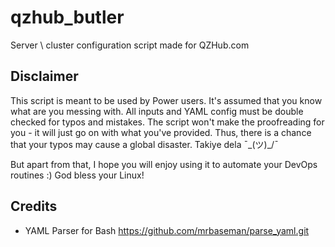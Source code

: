 # qzhub_butler
Server \ cluster configuration script made for QZHub.com

## Disclaimer
This script is meant to be used by Power users. It's assumed that you know what are you messing with. All inputs and YAML config must be double checked for typos and mistakes. The script won't make the proofreading for you - it will just go on with what you've provided. Thus, there is a chance that your typos may cause a global disaster. 
Takiye dela ¯\_(ツ)_/¯

But apart from that, I hope you will enjoy using it to automate your DevOps routines :)
God bless your Linux!

## Credits
- YAML Parser for Bash https://github.com/mrbaseman/parse_yaml.git